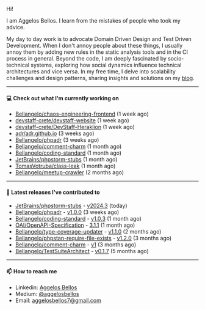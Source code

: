 Hi!

I am Aggelos Bellos. I learn from the mistakes of people who took my advice.

My day to day work is to advocate Domain Driven Design and Test Driven Development. When I don't annoy people about these things, I usually annoy them by adding new rules in the static analysis tools and in the CI process in general.
Beyond the code, I am deeply fascinated by socio-technical systems, exploring how social dynamics influence technical architectures and vice versa.
In my free time, I delve into scalability challenges and design patterns, sharing insights and solutions on my [blog](https://medium.com/@aggelosbellos).

---

#### 💻 Check out what I'm currently working on

- [Bellangelo/chaos-engineering-frontend](https://github.com/Bellangelo/chaos-engineering-frontend) (1 week ago)
- [devstaff-crete/devstaff-website](https://github.com/devstaff-crete/devstaff-website) (1 week ago)
- [devstaff-crete/DevStaff-Heraklion](https://github.com/devstaff-crete/DevStaff-Heraklion) (1 week ago)
- [adr/adr.github.io](https://github.com/adr/adr.github.io) (3 weeks ago)
- [Bellangelo/phpadr](https://github.com/Bellangelo/phpadr) (3 weeks ago)
- [Bellangelo/comment-charm](https://github.com/Bellangelo/comment-charm) (1 month ago)
- [Bellangelo/coding-standard](https://github.com/Bellangelo/coding-standard) (1 month ago)
- [JetBrains/phpstorm-stubs](https://github.com/JetBrains/phpstorm-stubs) (1 month ago)
- [TomasVotruba/class-leak](https://github.com/TomasVotruba/class-leak) (1 month ago)
- [Bellangelo/meetup-crawler](https://github.com/Bellangelo/meetup-crawler) (2 months ago)

---

#### 🔭 Latest releases I've contributed to

- [JetBrains/phpstorm-stubs](https://github.com/JetBrains/phpstorm-stubs) - [v2024.3](https://github.com/JetBrains/phpstorm-stubs/releases/tag/v2024.3) (today)
- [Bellangelo/phpadr](https://github.com/Bellangelo/phpadr) - [v1.0.0](https://github.com/Bellangelo/phpadr/releases/tag/v1.0.0) (3 weeks ago)
- [Bellangelo/coding-standard](https://github.com/Bellangelo/coding-standard) - [v1.0.3](https://github.com/Bellangelo/coding-standard/releases/tag/v1.0.3) (1 month ago)
- [OAI/OpenAPI-Specification](https://github.com/OAI/OpenAPI-Specification) - [3.1.1](https://github.com/OAI/OpenAPI-Specification/releases/tag/3.1.1) (1 month ago)
- [Bellangelo/type-coverage-updater](https://github.com/Bellangelo/type-coverage-updater) - [v1.1.0](https://github.com/Bellangelo/type-coverage-updater/releases/tag/v1.1.0) (2 months ago)
- [Bellangelo/phpstan-require-file-exists](https://github.com/Bellangelo/phpstan-require-file-exists) - [v1.2.0](https://github.com/Bellangelo/phpstan-require-file-exists/releases/tag/v1.2.0) (3 months ago)
- [Bellangelo/comment-charm](https://github.com/Bellangelo/comment-charm) - [v1](https://github.com/Bellangelo/comment-charm/releases/tag/v1) (3 months ago)
- [Bellangelo/TestSuiteArchitect](https://github.com/Bellangelo/TestSuiteArchitect) - [v0.1.7](https://github.com/Bellangelo/TestSuiteArchitect/releases/tag/v0.1.7) (5 months ago)

---

#### 📫 How to reach me

- Linkedin: [Aggelos Bellos](https://www.linkedin.com/in/aggelos-bellos/)
- Medium: [@aggelosbellos](https://medium.com/@aggelosbellos)
- Email: [aggelosbellos7@gmail.com](mailto:aggelosbellos7@gmail.com)